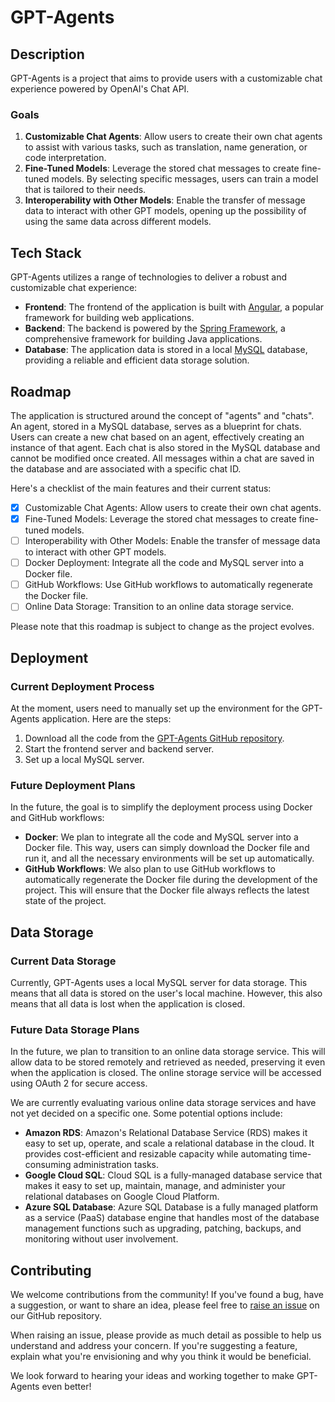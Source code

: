 # GPT-Agents

## Description

GPT-Agents is a project that aims to provide users with a customizable chat experience powered by OpenAI's Chat API.

### Goals

1. **Customizable Chat Agents**: Allow users to create their own chat agents to assist with various tasks, such as translation, name generation, or code interpretation.
2. **Fine-Tuned Models**: Leverage the stored chat messages to create fine-tuned models. By selecting specific messages, users can train a model that is tailored to their needs.
3. **Interoperability with Other Models**: Enable the transfer of message data to interact with other GPT models, opening up the possibility of using the same data across different models.

## Tech Stack

GPT-Agents utilizes a range of technologies to deliver a robust and customizable chat experience:

- **Frontend**: The frontend of the application is built with [Angular](https://angular.io/), a popular framework for building web applications.
- **Backend**: The backend is powered by the [Spring Framework](https://spring.io/), a comprehensive framework for building Java applications.
- **Database**: The application data is stored in a local [MySQL](https://www.mysql.com/) database, providing a reliable and efficient data storage solution.

## Roadmap

The application is structured around the concept of "agents" and "chats". An agent, stored in a MySQL database, serves as a blueprint for chats. Users can create a new chat based on an agent, effectively creating an instance of that agent. Each chat is also stored in the MySQL database and cannot be modified once created. All messages within a chat are saved in the database and are associated with a specific chat ID.

Here's a checklist of the main features and their current status:

- [x] Customizable Chat Agents: Allow users to create their own chat agents.
- [x] Fine-Tuned Models: Leverage the stored chat messages to create fine-tuned models.
- [ ] Interoperability with Other Models: Enable the transfer of message data to interact with other GPT models.
- [ ] Docker Deployment: Integrate all the code and MySQL server into a Docker file.
- [ ] GitHub Workflows: Use GitHub workflows to automatically regenerate the Docker file.
- [ ] Online Data Storage: Transition to an online data storage service.

Please note that this roadmap is subject to change as the project evolves.

## Deployment

### Current Deployment Process

At the moment, users need to manually set up the environment for the GPT-Agents application. Here are the steps:

1. Download all the code from the [GPT-Agents GitHub repository](https://github.com/matthewhou19/GPT-Agents).
2. Start the frontend server and backend server.
3. Set up a local MySQL server.

### Future Deployment Plans

In the future, the goal is to simplify the deployment process using Docker and GitHub workflows:

- **Docker**: We plan to integrate all the code and MySQL server into a Docker file. This way, users can simply download the Docker file and run it, and all the necessary environments will be set up automatically.
- **GitHub Workflows**: We also plan to use GitHub workflows to automatically regenerate the Docker file during the development of the project. This will ensure that the Docker file always reflects the latest state of the project.

## Data Storage

### Current Data Storage

Currently, GPT-Agents uses a local MySQL server for data storage. This means that all data is stored on the user's local machine. However, this also means that all data is lost when the application is closed.

### Future Data Storage Plans

In the future, we plan to transition to an online data storage service. This will allow data to be stored remotely and retrieved as needed, preserving it even when the application is closed. The online storage service will be accessed using OAuth 2 for secure access.

We are currently evaluating various online data storage services and have not yet decided on a specific one. Some potential options include:

- **Amazon RDS**: Amazon's Relational Database Service (RDS) makes it easy to set up, operate, and scale a relational database in the cloud. It provides cost-efficient and resizable capacity while automating time-consuming administration tasks.
- **Google Cloud SQL**: Cloud SQL is a fully-managed database service that makes it easy to set up, maintain, manage, and administer your relational databases on Google Cloud Platform.
- **Azure SQL Database**: Azure SQL Database is a fully managed platform as a service (PaaS) database engine that handles most of the database management functions such as upgrading, patching, backups, and monitoring without user involvement.

## Contributing

We welcome contributions from the community! If you've found a bug, have a suggestion, or want to share an idea, please feel free to [raise an issue](https://github.com/matthewhou19/GPT-Agents/issues) on our GitHub repository.

When raising an issue, please provide as much detail as possible to help us understand and address your concern. If you're suggesting a feature, explain what you're envisioning and why you think it would be beneficial.

We look forward to hearing your ideas and working together to make GPT-Agents even better!
